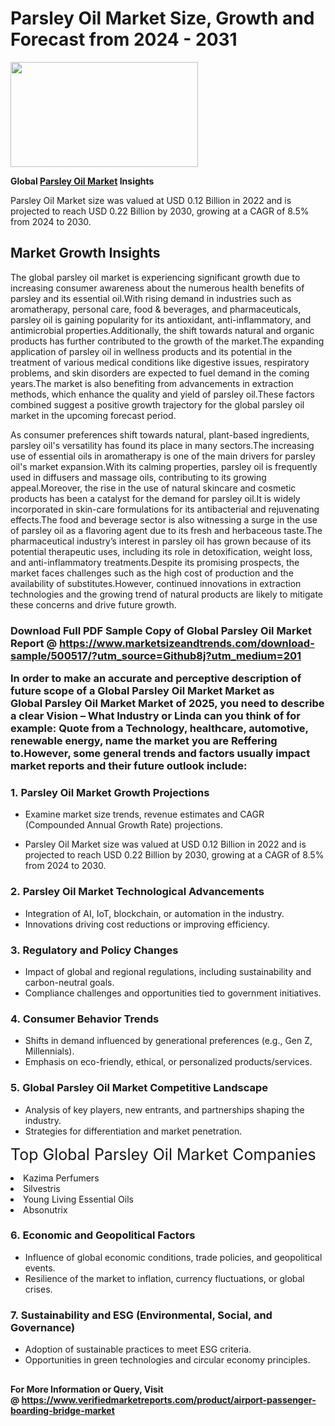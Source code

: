 <H1>Parsley Oil Market Size, Growth and Forecast from 2024 - 2031</H1><img class="aligncenter size-medium wp-image-584254" src="https://thirdeyenews.in/wp-content/uploads/2024/09/Global-Market-Research-300x168.jpeg" alt="" width="300" height="168" /><p><strong>Global&nbsp;<a href="https://www.marketsizeandtrends.com/download-sample/500517/?utm_source=Github8j?utm_medium=201">Parsley Oil Market</a> Insights</strong></p><p>Parsley Oil Market size was valued at USD 0.12 Billion in 2022 and is projected to reach USD 0.22 Billion by 2030, growing at a CAGR of 8.5% from 2024 to 2030.</p><p><h2>Market Growth Insights</h2> <p>The global parsley oil market is experiencing significant growth due to increasing consumer awareness about the numerous health benefits of parsley and its essential oil.With rising demand in industries such as aromatherapy, personal care, food & beverages, and pharmaceuticals, parsley oil is gaining popularity for its antioxidant, anti-inflammatory, and antimicrobial properties.Additionally, the shift towards natural and organic products has further contributed to the growth of the market.The expanding application of parsley oil in wellness products and its potential in the treatment of various medical conditions like digestive issues, respiratory problems, and skin disorders are expected to fuel demand in the coming years.The market is also benefiting from advancements in extraction methods, which enhance the quality and yield of parsley oil.These factors combined suggest a positive growth trajectory for the global parsley oil market in the upcoming forecast period.</p> <p><strong><a href="#"></a></strong></p> <p>As consumer preferences shift towards natural, plant-based ingredients, parsley oil's versatility has found its place in many sectors.The increasing use of essential oils in aromatherapy is one of the main drivers for parsley oil's market expansion.With its calming properties, parsley oil is frequently used in diffusers and massage oils, contributing to its growing appeal.Moreover, the rise in the use of natural skincare and cosmetic products has been a catalyst for the demand for parsley oil.It is widely incorporated in skin-care formulations for its antibacterial and rejuvenating effects.The food and beverage sector is also witnessing a surge in the use of parsley oil as a flavoring agent due to its fresh and herbaceous taste.The pharmaceutical industry’s interest in parsley oil has grown because of its potential therapeutic uses, including its role in detoxification, weight loss, and anti-inflammatory treatments.Despite its promising prospects, the market faces challenges such as the high cost of production and the availability of substitutes.However, continued innovations in extraction technologies and the growing trend of natural products are likely to mitigate these concerns and drive future growth.<h3></p><p><span class=""><strong>Download Full PDF Sample Copy of Global Parsley Oil Market Report</strong> @ <a href="https://www.marketsizeandtrends.com/download-sample/500517/?utm_source=Github8j?utm_medium=201" target="_blank">https://www.marketsizeandtrends.com/download-sample/500517/?utm_source=Github8j?utm_medium=201</a></span></p><p>In order to make an accurate and perceptive description of future scope of a Global&nbsp;Parsley Oil Market Market as Global&nbsp;Parsley Oil Market Market of 2025, you need to describe a clear Vision &ndash; What Industry or Linda can you think of for example: Quote from a Technology, healthcare, automotive, renewable energy, name the market you are Reffering to.However, some general trends and factors usually impact market reports and their future outlook include:</p><h3>1.&nbsp;<strong>Parsley Oil Market Growth Projections</strong></h3><ul><li>Examine market size trends, revenue estimates and CAGR (Compounded Annual Growth Rate) projections.</li><li><p>Parsley Oil Market size was valued at USD 0.12 Billion in 2022 and is projected to reach USD 0.22 Billion by 2030, growing at a CAGR of 8.5% from 2024 to 2030.</p></li></ul><h3>2.&nbsp;<strong>Parsley Oil Market Technological Advancements</strong></h3><ul><li>Integration of AI, IoT, blockchain, or automation in the industry.</li><li>Innovations driving cost reductions or improving efficiency.</li></ul><h3>3.&nbsp;<strong>Regulatory and Policy Changes</strong></h3><ul><li>Impact of global and regional regulations, including sustainability and carbon-neutral goals.</li><li>Compliance challenges and opportunities tied to government initiatives.</li></ul><h3>4.&nbsp;<strong>Consumer Behavior Trends</strong></h3><ul><li>Shifts in demand influenced by generational preferences (e.g., Gen Z, Millennials).</li><li>Emphasis on eco-friendly, ethical, or personalized products/services.</li></ul><h3>5.&nbsp;<strong>Global Parsley Oil Market Competitive Landscape</strong></h3><ul><li>Analysis of key players, new entrants, and partnerships shaping the industry.</li><li>Strategies for differentiation and market penetration.</li></ul><p data-pm-slice="1 1 []"><span style="color: inherit; font-family: inherit; font-size: 25px;">Top Global Parsley Oil Market Companies</span></p><div class="" data-test-id=""><p><li>Kazima Perfumers</li><li> Silvestris</li><li> Young Living Essential Oils</li><li> Absonutrix</li></p></div><h3>6.&nbsp;<strong>Economic and Geopolitical Factors</strong></h3><ul><li>Influence of global economic conditions, trade policies, and geopolitical events.</li><li>Resilience of the market to inflation, currency fluctuations, or global crises.</li></ul><h3>7.&nbsp;<strong>Sustainability and ESG (Environmental, Social, and Governance)</strong></h3><ul><li>Adoption of sustainable practices to meet ESG criteria.</li><li>Opportunities in green technologies and circular economy principles.</li></ul><h2><strong style="font-size: 14px;">For More Information or Query, Visit @&nbsp;</strong><a style="background-color: #ffffff; font-size: 14px;" href="https://www.marketsizeandtrends.com/report/parsley-oil-market/" target="_blank">https://www.verifiedmarketreports.com/product/airport-passenger-boarding-bridge-market</a></h2>